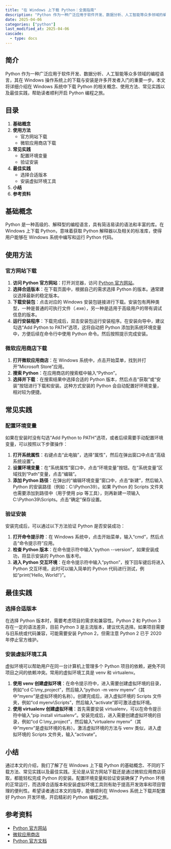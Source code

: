 ```yaml
---
title: "在 Windows 上下载 Python：全面指南"
description: "Python 作为一种广泛应用于软件开发、数据分析、人工智能等众多领域的编程语言，其在 Windows 操作系统上的下载与安装是许多开发者入门的重要一步。本文将详细介绍在 Windows 系统中下载 Python 的相关概念、使用方法、常见实践以及最佳实践，帮助读者顺利开启 Python 编程之旅。"
date: 2025-04-06
categories: ["python"]
last_modified_at: 2025-04-06
cascade:
  - type: docs
---
```



## 简介
Python 作为一种广泛应用于软件开发、数据分析、人工智能等众多领域的编程语言，其在 Windows 操作系统上的下载与安装是许多开发者入门的重要一步。本文将详细介绍在 Windows 系统中下载 Python 的相关概念、使用方法、常见实践以及最佳实践，帮助读者顺利开启 Python 编程之旅。

<!-- more -->
## 目录
1. **基础概念**
2. **使用方法**
    - 官方网站下载
    - 微软应用商店下载
3. **常见实践**
    - 配置环境变量
    - 验证安装
4. **最佳实践**
    - 选择合适版本
    - 安装虚拟环境工具
5. **小结**
6. **参考资料**

## 基础概念
Python 是一种高级的、解释型的编程语言，具有简洁易读的语法和丰富的库。在 Windows 上下载 Python，意味着获取 Python 解释器以及相关的标准库，使得用户能够在 Windows 系统中编写和运行 Python 代码。

## 使用方法
### 官方网站下载
1. **访问 Python 官方网站**：打开浏览器，访问 [Python 官方网站](https://www.python.org/downloads/windows/)。
2. **选择合适版本**：在下载页面中，根据自己的需求选择 Python 的版本。通常建议选择最新的稳定版本。
3. **下载安装包**：点击对应的 Windows 安装包链接进行下载。安装包有两种类型，一种是普通的可执行文件（.exe），另一种是适用于高级用户的带有调试信息的版本。
4. **运行安装程序**：下载完成后，双击安装包运行安装程序。在安装向导中，建议勾选“Add Python to PATH”选项，这将自动把 Python 添加到系统环境变量中，方便后续在命令行中使用 Python 命令。然后按照提示完成安装。

### 微软应用商店下载
1. **打开微软应用商店**：在 Windows 系统中，点击开始菜单，找到并打开“Microsoft Store”应用。
2. **搜索 Python**：在应用商店的搜索框中输入“Python”。
3. **选择并下载**：在搜索结果中选择合适的 Python 版本，然后点击“获取”或“安装”按钮进行下载和安装。这种方式安装的 Python 会自动配置好环境变量，相对较为便捷。

## 常见实践
### 配置环境变量
如果在安装时没有勾选“Add Python to PATH”选项，或者后续需要手动配置环境变量，可以按照以下步骤操作：
1. **打开系统属性**：右键点击“此电脑”，选择“属性”，然后在弹出窗口中点击“高级系统设置”。
2. **设置环境变量**：在“系统属性”窗口中，点击“环境变量”按钮。在“系统变量”区域找到“Path”变量，点击“编辑”。
3. **添加 Python 路径**：在弹出的“编辑环境变量”窗口中，点击“新建”，然后输入 Python 的安装路径（例如：C:\Python39）。如果 Python 的 Scripts 文件夹也需要添加到路径中（用于使用 pip 等工具），则再新建一项输入 C:\Python39\Scripts。点击“确定”保存设置。

### 验证安装
安装完成后，可以通过以下方法验证 Python 是否安装成功：
1. **打开命令提示符**：在 Windows 系统中，点击开始菜单，输入“cmd”，然后点击“命令提示符”应用。
2. **检查 Python 版本**：在命令提示符中输入“python --version”，如果安装成功，将显示安装的 Python 版本号。
3. **进入 Python 交互环境**：在命令提示符中输入“python”，按下回车键后将进入 Python 交互环境，此时可以输入简单的 Python 代码进行测试，例如“print('Hello, World!')”。

## 最佳实践
### 选择合适版本
在选择 Python 版本时，需要考虑项目的需求和兼容性。Python 2 和 Python 3 存在一定的语法差异，目前 Python 3 是主流版本，建议优先选择。如果项目需要与旧系统或代码兼容，可能需要安装 Python 2，但需注意 Python 2 已于 2020 年停止官方维护。

### 安装虚拟环境工具
虚拟环境可以帮助用户在同一台计算机上管理多个 Python 项目的依赖，避免不同项目之间的依赖冲突。常用的虚拟环境工具是 venv 和 virtualenv。
1. **使用 venv 创建虚拟环境**：在命令提示符中，进入需要创建虚拟环境的目录，例如“cd C:\my_project”，然后输入“python -m venv myenv”（其中“myenv”是虚拟环境的名称）。创建完成后，进入虚拟环境的 Scripts 文件夹，例如“cd myenv\Scripts”，然后输入“activate”即可激活虚拟环境。
2. **使用 virtualenv 创建虚拟环境**：首先需要安装 virtualenv，可以在命令提示符中输入“pip install virtualenv”。安装完成后，进入需要创建虚拟环境的目录，例如“cd C:\my_project”，然后输入“virtualenv myenv”（其中“myenv”是虚拟环境的名称）。激活虚拟环境的方法与 venv 类似，进入虚拟环境的 Scripts 文件夹，输入“activate”。

## 小结
通过本文的介绍，我们了解了在 Windows 上下载 Python 的基础概念、不同的下载方法、常见实践以及最佳实践。无论是从官方网站下载还是通过微软应用商店获取，都能轻松完成 Python 的安装。配置环境变量和验证安装确保了 Python 环境的正常运行，而选择合适版本和安装虚拟环境工具则有助于提高开发效率和项目管理的便利性。希望读者通过本文的指导，能够顺利在 Windows 系统上下载并配置好 Python 开发环境，开启精彩的 Python 编程之旅。

## 参考资料
- [Python 官方网站](https://www.python.org/downloads/windows/)
- [微软应用商店](https://www.microsoft.com/store)
- [Python 官方文档](https://docs.python.org/3/)